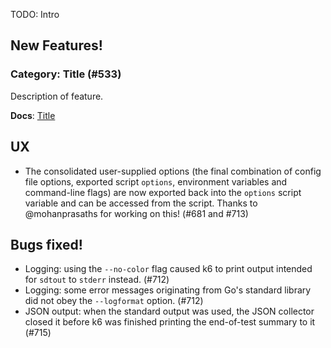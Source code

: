 TODO: Intro

## New Features!

### Category: Title (#533)

Description of feature.

**Docs**: [Title](http://k6.readme.io/docs/TODO)

## UX

* The consolidated user-supplied options (the final combination of config file options, exported script `options`, environment variables and command-line flags) are now exported back into the `options` script variable and can be accessed from the script. Thanks to @mohanprasaths for working on this! (#681 and #713)

## Bugs fixed!

* Logging: using the `--no-color` flag caused k6 to print output intended for `sdtout` to `stderr` instead. (#712)
* Logging: some error messages originating from Go's standard library did not obey the `--logformat` option. (#712)
* JSON output: when the standard output was used, the JSON collector closed it before k6 was finished printing the end-of-test summary to it (#715)
